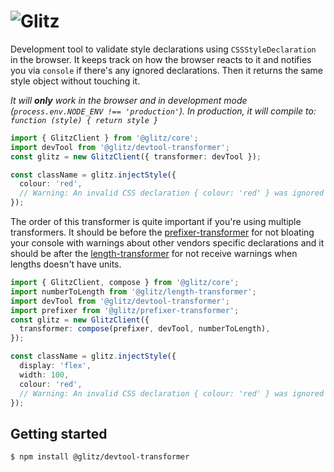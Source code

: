 # ![Glitz](https://github.com/frenic/glitz/raw/master/glitz.svg?sanitize=true)

Development tool to validate style declarations using `CSSStyleDeclaration` in the browser. It keeps track on how the browser reacts to it and notifies you via `console` if there's any ignored declarations. Then it returns the same style object without touching it.

_It will **only** work in the browser and in development mode (`process.env.NODE_ENV !== 'production'`). In production, it will compile to: `function (style) { return style }`_

```ts
import { GlitzClient } from '@glitz/core';
import devTool from '@glitz/devtool-transformer';
const glitz = new GlitzClient({ transformer: devTool });

const className = glitz.injectStyle({
  colour: 'red',
  // Warning: An invalid CSS declaration { colour: 'red' } was ignored by the browser
});
```

The order of this transformer is quite important if you're using multiple transformers. It should be before the [prefixer-transformer](https://github.com/frenic/glitz/tree/master/packages/prefixer-transformer) for not bloating your console with warnings about other vendors specific declarations and it should be after the [length-transformer](https://github.com/frenic/glitz/tree/master/packages/length-transformer) for not receive warnings when lengths doesn't have units.

```ts
import { GlitzClient, compose } from '@glitz/core';
import numberToLength from '@glitz/length-transformer';
import devTool from '@glitz/devtool-transformer';
import prefixer from '@glitz/prefixer-transformer';
const glitz = new GlitzClient({
  transformer: compose(prefixer, devTool, numberToLength),
});

const className = glitz.injectStyle({
  display: 'flex',
  width: 100,
  colour: 'red',
  // Warning: An invalid CSS declaration { colour: 'red' } was ignored by the browser
});
```

## Getting started

```bash
$ npm install @glitz/devtool-transformer
```
